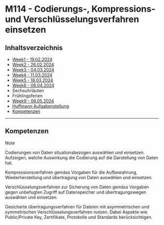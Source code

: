 # M114 - Codierungs-, Kompressions- und Verschlüsselungsverfahren einsetzen

## Inhaltsverzeichnis
- [Week1 - 19.02.2024](/19_02%20-%20Week%201/README.md)
- [Week2 - 26.02.2024](/26_02%20-%20Week%202/README.md)
- [Week3 - 04.03.2024](/04_03%20-%20Week%203/README.md)
- [Week4 - 11.03.2024](/11_03%20-%20Week%204/README.md)
- [Week5 - 18.03.2024](/18_03%20-%20Week%205/README.md)
- [Week6 - 08.04.2024](/08_04%20-%20Week%207/README.md)
- Sechsuhrläuten
- Frühlingsferien
- [Week9 - 06.05.2024](/06_05%20-%20Week%209/README.md)
- [Huffmann Aufgabenstellung](/Huffmann/README.md)
- [Kompetenzen](#kompetenzen)

-------------

## Kompetenzen

> [!NOTE]
> Codierungen von Daten situationsbezogen auswählen und einsetzen. Aufzeigen, welche Auswirkung die Codierung auf die Darstellung von Daten hat.
>
>
> Kompressionsverfahren gemäss Vorgaben für die Aufbewahrung, Wiederherstellung und übertragung von Daten auswählen und einsetzen.
>
>
> Verschlüsselungsverfahren zur Sicherung von Daten gemäss Vorgaben gegen unbefugten Zugriff auf Datenspeicher und übertragungswegen auswählen und einsetzen.
>
>
> Gesicherte übertragungsverfahren für Dateien mit asymmetrischen und symmetrischen Verschlüsselungsverfahren nutzen. Dabei Aspekte wie Public/Private Key, Zertifikate, Protokolle und Standards berücksichtigen.